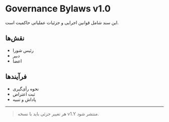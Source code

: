 # Governance Bylaws v1.0

این سند شامل قوانین اجرایی و جزئیات عملیاتی حاکمیت است.

## نقش‌ها
- رئیس شورا
- دبیر
- اعضا

## فرآیندها
- نحوه رأی‌گیری
- ثبت اعتراض
- پاداش و تنبیه

---

> هر تغییر جزئی باید با نسخه v1.Y منتشر شود.
